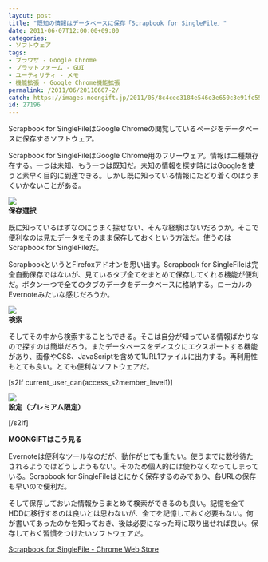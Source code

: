 ```yaml
---
layout: post
title: "既知の情報はデータベースに保存「Scrapbook for SingleFile」"
date: 2011-06-07T12:00:00+09:00
categories:
- ソフトウェア
tags: 
- ブラウザ - Google Chrome
- プラットフォーム - GUI
- ユーティリティ - メモ
- 機能拡張 - Google Chrome機能拡張
permalink: /2011/06/20110607-2/
catch: https://images.moongift.jp/2011/05/8c4cee3184e546e3e650c3e91fc55a18.png
id: 27196
---
```

Scrapbook for SingleFileはGoogle Chromeの閲覧しているページをデータベースに保存するソフトウェア。

  

Scrapbook for SingleFileはGoogle Chrome用のフリーウェア。情報は二種類存在する。一つは未知、もう一つは既知だ。未知の情報を探す時にはGoogleを使うと素早く目的に到達できる。しかし既に知っている情報にたどり着くのはうまくいかないことがある。

  

[![](https://images.moongift.jp/2011/05/2bb2409e76d17dfc3021fb78e19a832c.png)](https://images.moongift.jp/2011/05/816bdfdb135371c4c7f603f5b488daa3.png)  
**保存選択**

  

既に知っているはずなのにうまく探せない、そんな経験はないだろうか。そこで便利なのは見たデータをそのまま保存しておくという方法だ。使うのはScrapbook for SingleFileだ。

  
<!--more-->  

ScrapbookというとFirefoxアドオンを思い出す。Scrapbook for SingleFileは完全自動保存ではないが、見ているタブ全てをまとめて保存してくれる機能が便利だ。ボタン一つで全てのタブのデータをデータベースに格納する。ローカルのEvernoteみたいな感じだろうか。

  

[![](https://images.moongift.jp/2011/05/8c4cee3184e546e3e650c3e91fc55a18.png)](https://images.moongift.jp/2011/05/9ae8b7885a4406d06f513f4d889abb77.png)  
**検索**

  

そしてその中から検索することもできる。そこは自分が知っている情報ばかりなので探すのは簡単だろう。またデータベースをディスクにエクスポートする機能があり、画像やCSS、JavaScriptを含めて1URL1ファイルに出力する。再利用性もとても良い。とても便利なソフトウェアだ。

  
[s2If current\_user\_can(access\_s2member\_level1)]

[![](https://images.moongift.jp/2011/05/3bb56a7955f089d5e284670eb0b765e9.png)](https://images.moongift.jp/2011/05/e44be3a64971e7e89da4956a54c8e6da.png)  
**設定（プレミアム限定）**

[/s2If]  
  
  

**MOONGIFTはこう見る**

  

Evernoteは便利なツールなのだが、動作がとても重たい。使うまでに数秒待たされるようではどうしようもない。そのため個人的には使わなくなってしまっている。Scrapbook for SingleFileはとにかく保存するのみであり、各URLの保存も早いので便利だ。

  

そして保存しておいた情報からまとめて検索ができるのも良い。記憶を全てHDDに移行するのは良いとは思わないが、全てを記憶しておく必要もない。何が書いてあったのかを知っておき、後は必要になった時に取り出せれば良い。保存しておく習慣をつけたいソフトウェアだ。

  

[Scrapbook for SingleFile - Chrome Web Store](https://chrome.google.com/webstore/detail/ihkkeoeinpbomhnpkmmkpggkaefincbn)

